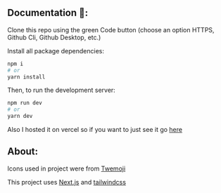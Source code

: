## Documentation 📃:

Clone this repo using the green Code button (choose an option HTTPS, Github Cli, Github Desktop, etc.)

Install all package dependencies:

```bash
npm i
# or
yarn install
```

Then, to run the development server:

```bash
npm run dev
# or
yarn dev
```
Also I hosted it on vercel so if you want to just see it go [here](https://dog-pics-sage.vercel.app/)

## About:
Icons used in project were from [Twemoji](https://twemoji.twitter.com/)

This project uses [Next.js](https://nextjs.org/) and [tailwindcss](https://tailwindcss.com/)
